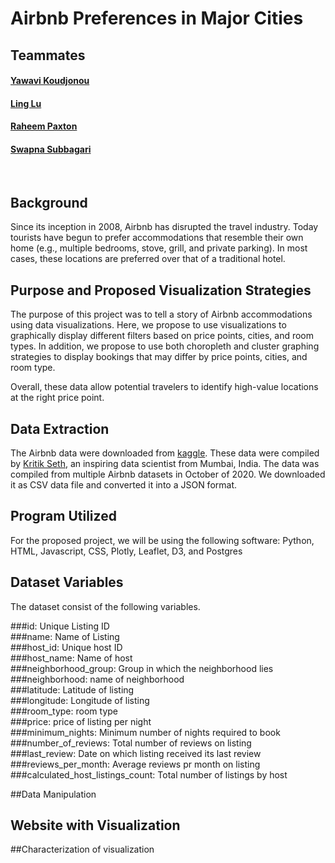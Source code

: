 # Airbnb Preferences in Major Cities

## Teammates 
#### [Yawavi Koudjonou]( https://github.com/yawavi92)
#### [Ling Lu](https://github.com/LingLv-git)
#### [Raheem Paxton](https://github.com/rjpaxtondata)
#### [Swapna Subbagari]( https://github.com/SwapnaSubbagari)
<br>

## Background 
Since its inception in 2008, Airbnb has disrupted the travel industry. Today tourists have begun to prefer accommodations that resemble their own home (e.g., multiple bedrooms, stove, grill, and private parking). In most cases, these locations are preferred over that of a traditional hotel.

## Purpose and Proposed Visualization Strategies<br>

The purpose of this project was to tell a story of Airbnb accommodations using data visualizations. Here, we propose to use visualizations to graphically display different filters based on price points, cities, and room types. In addition, we propose to use both choropleth and cluster graphing strategies to display bookings that may differ by price points, cities, and room type. <br>

Overall, these data allow potential travelers to identify high-value locations at the right price point.

## Data Extraction<br>
The Airbnb data were downloaded from [kaggle]( https://www.kaggle.com/kritikseth/us-airbnb-open-data). These data were compiled by [Kritik Seth]( https://github.com/kritikseth), an inspiring data scientist from Mumbai, India. The data was compiled from multiple Airbnb datasets in October of 2020. We downloaded it as CSV data file and converted it into a JSON format. <br>

## Program Utilized
For the proposed project, we will be using the following software: Python, HTML, Javascript, CSS, Plotly, Leaflet, D3, and Postgres

## Dataset Variables<br>

The dataset consist of the following variables. 

###id: Unique Listing ID<br>
###name: Name of Listing<br>
###host_id: Unique host ID<br>
###host_name: Name of host<br>
###neighborhood_group: Group in which the neighborhood lies<br>
###neighborhood: name of neighborhood<br>
###latitude: Latitude of listing<br>
###longitude: Longitude of listing<br>
###room_type: room type<br>
###price: price of listing per night<br>
###minimum_nights: Minimum number of nights required to book<br>
###number_of_reviews: Total number of reviews on listing<br>
###last_review: Date on which listing received its last review<br>
###reviews_per_month: Average reviews pr month on listing<br>
###calculated_host_listings_count: Total number of listings by host<br>

##Data Manipulation
## Website with Visualization
##Characterization of visualization
